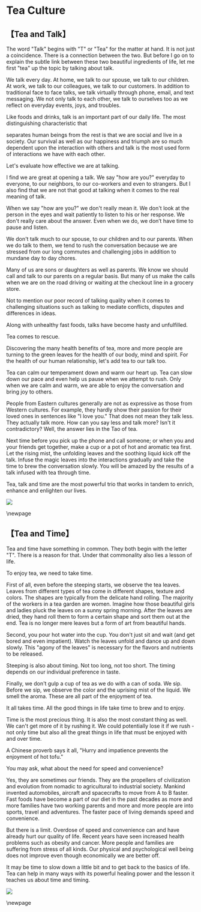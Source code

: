 # Tea Culture

## 【Tea and Talk】

The word "Talk" begins with "T" or "Tea" for the matter at hand. It is not just a coincidence. 
There is a connection between the two. But before I go on to explain the subtle link between 
these two beautiful ingredients of life, let me first "tea" up the topic by talking about talk.

We talk every day. At home, we talk to our spouse, we talk to our children. 
At work, we talk to our colleagues, we talk to our customers. In addition to traditional
face to face talks, we talk virtually through phone, email, and text messaging. 
We not only talk to each other, we talk to ourselves too as we reflect on everyday events,
joys, and troubles.

Like foods and drinks, talk is an important part of our daily life. 
The most distinguishing characteristic that 

separates human beings from the rest is that we are social and live in a society. 
Our survival as well as our happiness and triumph are so much dependent upon the interaction with others and talk is the most used form of interactions we have with each other.

Let's evaluate how effective we are at talking.

I find we are great at opening a talk. We say "how are you?" everyday to everyone, to our neighbors, 
to our co-workers and even to strangers. But I also find that we are not that good at
talking when it comes to the real meaning of talk.

When we say "how are you?" we don't really mean it. We don't look at the person in the eyes and wait 
patiently to listen to his or her response. We don't really care about the answer. Even when we do, 
we don’t have time to pause and listen.

We don't talk much to our spouse, to our children and to our parents. When we do talk to them,
we tend to rush the conversation because we are stressed from our long commutes and 
challenging jobs in addition to mundane day to day chores.

Many of us are sons or daughters as well as parents. We know we should call and talk to our parents on a regular basis. 
But many of us make the calls when we are on the road driving or waiting at the checkout 
line in a grocery store.

Not to mention our poor record of talking quality when it comes to challenging situations 
such as talking to mediate conflicts, disputes and differences in ideas.

Along with unhealthy fast foods, talks have become hasty and unfulfilled.

Tea comes to rescue.

Discovering the many health benefits of tea, more and more people are turning to the green leaves 
for the health of our body, mind and spirit. For the health of our human relationship, 
let's add tea to our talk too.

Tea can calm our temperament down and warm our heart up. Tea can slow down our pace 
and even help us pause when we attempt to rush. Only when we are calm and warm, 
we are able to enjoy the conversation and bring joy to others.

People from Eastern cultures generally are not as expressive as those from Western cultures. 
For example, they hardly show their passion for their loved ones in sentences like 
"I love you." That does not mean they talk less. They actually talk more. 
How can you say less and talk more? Isn't it contradictory? Well, the answer lies in the Tao of tea.

Next time before you pick up the phone and call someone; or when you and your friends get together, 
make a cup or a pot of hot and aromatic tea first. Let the rising mist, the unfolding leaves and 
the soothing liquid  kick off the talk. Infuse the magic leaves into the interactions gradually and 
take the time to brew the conversation slowly. You will be amazed by the results of
 a talk infused with tea through time.

Tea, talk and time are the most powerful trio that works in tandem to 
enrich, enhance and enlighten our lives.

![](../src/english/tea/01.jpg)

\newpage

## 【Tea and Time】

Tea and time have something in common. They both begin with the letter "T". 
There is a reason for that. Under that commonality also lies a lesson of life.

To enjoy tea, we need to take time.

First of all, even before the steeping starts, we observe the tea leaves. Leaves from different 
types of tea come in different shapes, texture and colors. The shapes are typically from the delicate hand rolling.
 The majority of the workers in a tea garden are women. Imagine how those beautiful girls and ladies 
 pluck the leaves on a sunny spring morning. After the leaves are dried, they hand roll them to 
 form a certain shape and sort them out at the end. Tea is no longer mere leaves but a form of art from beautiful hands.

Second, you pour hot water into the cup. You don't just sit and wait (and get bored and even impatient). 
Watch the leaves unfold and dance up and down slowly. This "agony of the leaves" is necessary 
for the flavors and nutrients to be released.

Steeping is also about timing. Not too long, not too short. The timing depends on our individual preference in taste.

Finally, we don't gulp a cup of tea as we do with a can of soda. We sip. Before we sip, 
we observe the color and the uprising mist of the liquid. We smell the aroma. 
These are all part of the enjoyment of tea.

It all takes time. All the good things in life take time to brew and to enjoy.

Time is the most precious thing. It is also the most constant thing as well. 
We can't get more of it by rushing it. We could potentially lose it if 
we rush - not only time but also all the great things in life that must be enjoyed with and over time.

A Chinese proverb says it all, "Hurry and impatience prevents the enjoyment of hot tofu."

You may ask, what about the need for speed and convenience?

Yes, they are sometimes our friends. They are the propellers of civilization and evolution 
from nomadic to agricultural to industrial society. Mankind invented automobiles, 
aircraft and spacecrafts to move from A to B faster. Fast foods have become a part of our 
diet in the past decades as more and more families have two working parents and more and 
more people are into sports, travel and adventures. The faster pace of living demands speed and convenience.

But there is a limit. Overdose of speed and convenience can and have already hurt our quality of life.
 Recent years have seen increased health problems such as obesity and cancer. More people and families 
 are suffering from stress of all kinds. Our physical and psychological well being does not improve 
 even though economically we are better off.

It may be time to slow down a little bit and to get back to the basics of life. 
Tea can help in many ways with its powerful healing power and the lesson it 
teaches us about time and timing.

![](../src/english/tea/02.jpg)

\newpage

